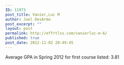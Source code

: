 ```yaml
---
ID: 11973
post_title: Vanier,Luc M
author: Joel DesArmo
post_excerpt: ""
layout: post
permalink: http://effrtlss.com/vanierluc-m-6/
published: true
post_date: 2012-11-02 20:49:45
---
```

<p>Average GPA in Spring 2012 for first course listed: 3.81</p>